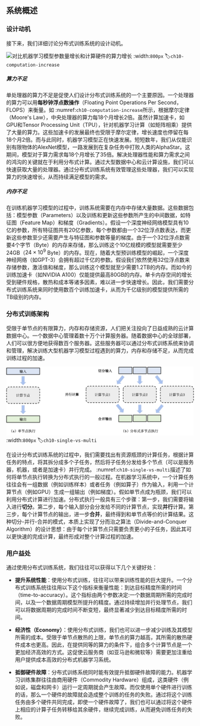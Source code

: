 ## 系统概述

### 设计动机

接下来，我们详细讨论分布式训练系统的设计动机。

![对比机器学习模型参数量增长和计算硬件的算力增长](../img/ch09/ch10-computation-increase.svg)
:width:`800px`
:label:`ch10-computation-increase`

##### 算力不足

单处理器的算力不足是促使人们设计分布式训练系统的一个主要原因。一个处理器的算力可以用**每秒钟浮点数操作**（Floating Point Operations Per Second，FLOPS）来衡量。如 :numref:`ch10-computation-increase`所示，根据摩尔定律（Moore's Law），中央处理器的算力每18个月增长2倍。虽然计算加速卡，如GPU和Tensor Processing Unit（TPU），针对机器学习计算（如矩阵相乘）提供了大量的算力。这些加速卡的发展最终也受限于摩尔定律，增长速度也停留在每18个月2倍。而与此同时，机器学习模型正在快速发展。短短数年，我们从仅能识别有限物体的AlexNet模型，一路发展到在复杂任务中打败人类的AlphaStar。这期间，模型对于算力需求每18个月增长了35倍。解决处理器性能和算力需求之间的鸿沟的关键就在于利用分布式计算。通过大型数据中心和云计算设施，我们可以快速获取大量的处理器。通过分布式训练系统有效管理这些处理器，我们可以实现算力的快速增长，从而持续满足模型的需求。

##### 内存不足

在训练机器学习模型的过程中，训练系统需要在内存中存储大量数据。这些数据包括：模型参数（Parameters）以及训练和更新这些参数所产生的中间数据，如特征图（Feature Map）和梯度（Gradients）。假设一个深度神经网络模型具有10亿的参数，所有特征图共有20亿参数，每个参数都由一个32位浮点数表达，而更新这些参数至少还需要产生与特征图和参数等量的梯度。由于一个32位浮点数需要4个字节（Byte）的内存来存储，那么训练这个10亿规模的模型就需要至少24GB（$24 \times 10^9$ Byte）的内存。现在，随着大型预训练模型的崛起，一个深度神经网络（如GPT-3）会拥有超过千亿的参数。假设我们依然使用32位浮点数来存储参数，激活值和梯度，那么训练这个模型就至少需要1.2TB的内存。而如今的训练加速卡（如NVIDIA A100）仅能提供最高80GB的内存。单卡内存空间的增长受到硬件规格，散热和成本等诸多因素，难以进一步快速增长。因此，我们需要分布式训练系统来同时使用数百个训练加速卡，从而为千亿级别的模型提供所需的TB级别的内存。

### 分布式训练架构

受限于单节点的有限算力，内存和存储资源，人们把关注投向了日益成熟的云计算数据中心。一个数据中心管理着数十万个计算服务器。随着数据中心的全球部署，人们可以很方便地获得数百个服务器。这些服务器可以通过分布式训练系统来协调和管理，解决训练大型机器学习模型过程遇到的算力，内存和存储不足，从而完成训练过程的加速。

![单节点计算和多节点分布式计算](../img/ch09/ch10-single-vs-multi.png)
:width:`800px`
:label:`ch10-single-vs-multi`

在设计分布式训练系统的过程中，我们需要找出有资源瓶颈的计算任务，根据计算任务的特点，将其拆分成多个子任务，然后将子任务分发给多个节点（可以是服务器，机器，或者是加速卡）并行完成。 :numref:`ch10-single-vs-multi`描述了如何将单节点执行转换为分布式执行的一般过程。在机器学习系统中，一个计算任务往往会有一组数据（例如训练样本）或者任务（例如算子）作为输入，利用一个计算节点（例如GPU）生成一组输出（例如梯度）。假如单节点成为瓶颈，我们可以利用分布式计算进行加速。分布式执行一般具有三个步骤：第一步，我们需要将输入进行**切分**。第二步，每个输入部分会分发给不同的计算节点，实现**并行**计算。第三步，每个计算节点的输出，进一步**合并**，最终得到和单节点等价的计算结果。这种切分-并行-合并的模式，本质上实现了分而治之算法（Divide-and-Conquer Algorithm）的设计思想：由于每个计算节点只需要负责更小的子任务，因此其可以更快速的完成计算，最终形成对整个计算过程的加速。

### 用户益处

通过使用分布式训练系统，我们往往可以获得以下几个关键好处：

-   **提升系统性能**：使用分布式训练，往往可以带来训练性能的巨大提升。一个分布式训练系统往往用以下这个指标来衡量性能：到达目标精度所需的时间（time-to-accuracy）。这个指标由两个参数决定:一个数据周期所需的完成时间，以及一个数据周期模型所提升的精度。通过持续增加并行处理节点，我们可以将数据周期的完成时间不断变短，最终显著减少到达目标精度所需的时间。

-   **经济性（Economy）**：使用分布式训练，我们也可以进一步减少训练及其模型所需的成本。受限于单节点散热的上限，单节点的算力越高，其所需的散热硬件成本也更高。因此，在提供同等的算力的条件下，组合多个计算节点是一个更加经济高效的方式。这促使云服务商（如亚马逊和微软等）需要更加注重给用户提供成本高效的分布式机器学习系统。

-   **抵御硬件故障**：分布式训练系统同时能有效提升抵御硬件故障的能力。机器学习训练集群往往由商用硬件（Commodity Hardware）组成，这类硬件（例如说，磁盘和网卡）运行一定周期就会产生故障。而仅使用单个硬件进行训练的话，那么一个硬件的故障就会造成整个训练的任务的失败。通过将这个训练任务由多个硬件共同完成，即使一个硬件故障了，我们也可以通过将这个硬件上相应的计算子任务转移给其余硬件，继续完成训练，从而避免训练任务的失败。